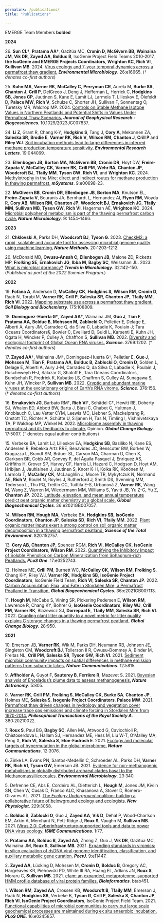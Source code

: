 ```yaml
---
permalink: /publications/
title: "Publications"

---
```


EMERGE Team Members **bolded**

**2024**

26\. **Sun CL**†, **Pratama AA**†, Gazitúa MC, **Cronin D**, **McGivern BB**, **Wainaina JM**, **Vik DR**, **Zayed AA**, **Bolduc B**, IsoGenie Project Field Teams 2010-2017, **the IsoGenie and EMERGE Projects Coordinators**, **Wrighton KC**, **Rich VI**, **Sullivan MB**. 2024. <a href="https://enviromicro-journals.onlinelibrary.wiley.com/doi/10.1111/1462-2920.16665" target="_blank" rel="noopener noreferrer">Virus ecology and 7-year temporal dynamics across a permafrost thaw gradient.</a> ***Environmental Microbiology***. 26:e16665.  († *denotes co-first authors*)

25\. **Kuhn MA**,  **Varner RK**, **McCalley C**, **Perryman CR**, Aurela M, **Burke SA**, **Chanton J**, **Crill P**, DelGreco J, Deng J, Heffernan L, Herrick C, **Hodgkins SB**, **Jones CP**, Juutinen S, Kane E, Lamit LJ, Larmola T, Lilleskov E, Olefeldt D, **Palace MW**, **Rich V**, Schulze C, Shorter JH, Sullivan F, Sonnentag O, Turetsky MR, Waldrop MP. 2024. <a href="https://agupubs.onlinelibrary.wiley.com/doi/full/10.1029/2023JG007837" target="_blank" rel="noopener noreferrer">Controls on Stable Methane Isotope Values in Northern Peatlands and Potential Shifts in Values Under Permafrost Thaw Scenarios.</a> ***Journal of Geophysical Research - Biogeosciences***. 10.1029/2023JG007837.

24\. **Li Z**, Grant R, Chang K-Y, **Hodgkins S**, Tang J, **Cory A**, Mekonnen ZA, **Saleska SR**, **Brodie E**, **Varner RK**, **Rich V**, **Wilson RM**, **Chanton J**, **Crill P** and **Riley WJ**. <a href="https://iopscience.iop.org/article/10.1088/1748-9326/ad3565" target="_blank" rel="noopener noreferrer">Soil incubation methods lead to large differences in inferred methane production temperature sensitivity.</a> ***Environmental Research Letters***. 19:044069.

23\. **Ellenbogen JB**, **Borton MA**, **McGivern BB**, **Cronin DR**, Hoyt DW, **Freire-Zapata V**, **McCalley CK**, **Varner RK**, **Crill PM**, **Wehr RA**, **Chanton JP**, **Woodcroft BJ**, **Tfaily MM**, **Tyson GW**, **Rich VI**, and **Wrighton KC**. 2024. <a href="https://journals.asm.org/doi/10.1128/msystems.00698-23" target="_blank" rel="noopener noreferrer">Methylotrophy in the Mire: direct and indirect routes for methane production in thawing permafrost.</a> ***mSystems***. 9:e00698-23.

22\. **McGivern BB**, **Cronin DR**, **Ellenbogen JB**, **Borton MA**, Knutson EL, **Freire-Zapata V**, Bouranis JA, Bernhardt L, Hernandez AI, **Flynn RM**, Woyda R, **Cory AB**, **Wilson RM**, **Chanton JP**, **Woodcroft BJ**, **Ernakovich JG**, **Tfaily MM**, **Sullivan MB**, **Tyson GW**, **Rich VI**, Hagerman AE, **Wrighton KC**. 2024. <a href="https://www.nature.com/articles/s41564-024-01691-0" target="_blank" rel="noopener noreferrer">Microbial polyphenol metabolism is part of the thawing permafrost carbon cycle.</a> ***Nature Microbiology***. 9: 1454–1466.

**2023**

21\. **Chklovski A**, Parks DH, **Woodcroft BJ**, **Tyson G**. 2023. <a href="https://www.nature.com/articles/s41592-023-01940-w" target="_blank" rel="noopener noreferrer">CheckM2: a rapid, scalable and accurate tool for assessing microbial genome quality using machine learning.</a> ***Nature Methods***. 20:1203–1212.

20\. McDonald MD, **Owusu-Ansah C**, **Ellenbogen JB**, Malone ZD, Ricketts MP, **Frolking SE**, **Ernakovich JG**, **Ibba M**, **Bagby SC**, Weissman JL. 2023. <a href="https://www.sciencedirect.com/science/article/pii/S0966842X23002378" target="_blank" rel="noopener noreferrer">What is microbial dormancy?</a> ***Trends in Microbiology***. 32:142-150. (*Published as part of the 2022 Summer Program.*) 

**2022**

19\. **Fofana A**, Anderson D, **McCalley CK**, **Hodgkins S**, **Wilson RM**, **Cronin D**, Raab N, Torabi M, **Varner RK**, **Crill P**, **Saleska SR**, **Chanton JP**, **Tfaily MM**, **Rich VI**. 2022. <a href="https://www.sciencedirect.com/science/article/pii/S0038071722002668" target="_blank" rel="noopener noreferrer">Mapping substrate use across a permafrost thaw gradient.</a> ***Soil Biology and Biochemistry***. 175:108809.

18\. **Dominguez-Huerta G**†, **Zayed AA**†, Wainaina JM, **Guo J**, **Tian F**, **Pratama AA**, **Bolduc B**, **Mohssen M**, **Zablocki O**, Pelletier E, Delage E, Alberti A, Aury JM, Carradec Q, da Silva C, Labadie K, Poulain J; Tara Oceans Coordinators§, Bowler C, Eveillard D, Guidi L, Karsenti E, Kuhn JH, Ogata H, Wincker P, Culley A, Chaffron S, **Sullivan MB**. 2022. <a href="https://www.science.org/doi/10.1126/science.abn6358" target="_blank" rel="noopener noreferrer">Diversity and ecological footprint of Global Ocean RNA viruses.</a> ***Science***. 3769:1202. († *denotes co-first authors*)

17\. **Zayed AA**†, Wainaina JM†, Dominguez-Huerta G†, Pelletier E, **Guo J**, **Mohssen M**, **Tian F**, **Pratama AA**, **Bolduc B**, **Zablocki O**, **Cronin D**, Solden L, Delage E, Alberti A, Aury J-M, Carradec Q, da Silva C, Labadie K, Poulain J, Ruscheweyh H-J, Salazar G, Shatoff E, Tara Oceans Coordinators, Bundschuh R, Fredrick K, Kubatko LS, Chaffron S, Culley AI, Sunagawa S, Kuhn JH, Wincker P, **Sullivan MB**. 2022. <a href="https://www.science.org/doi/10.1126/science.abm5847" target="_blank" rel="noopener noreferrer">Cryptic and abundant marine viruses at the evolutionary origins of Earth’s RNA virome.</a> ***Science***. 376:156. († *denotes co-first authors*)

16\. **Ernakovich JG**, Barbato RM†, **Rich VI**†, Schädel C†, Hewitt RE, Doherty SJ, Whalen ED, Abbott BW, Barta J, Biasi C, Chabot C, Hultman J, Knoblauch C, Lau Vetter CYM, Leewis MC, Liebner S, Mackelprang R, Onstott TC, Richter A, Schütte U, Siljanen H, Tas N, Timling I, Vishnivetskaya TA, P Waldrop MP, Winkel M. 2022. <a href="https://onlinelibrary.wiley.com/doi/10.1111/gcb.16231" target="_blank" rel="noopener noreferrer">Microbiome assembly in thawing permafrost and its feedbacks to climate.</a> Opinion. ***Global Change Biology***. 17:5007. († denotes equal author contributions)

15\. Verbeke BA, Lamit LJ, Lilleskov EA, **Hodgkins SB**, Basiliko N, Kane ES, Andersen R, Rebekka Artz RRE, Benavides JC, Benscoter BW, Borken W, Bragazza L, Brandt SM, Bräuer SL, Carson MA, Charman D, Chen X, Clarkson BR, Cobb AR, Convey P, del Águila Pasquel J, Enriquez AS, Griffiths H, Grover SP, Harvey CF, Harris LI, Hazard C, Hodgson D, Hoyt AM, Hribljan J, Jauhiainen J, Juutinen S, Knorr K-H, Kolka RK, Könönen M, Larmola T, **McCalley CK**, McLaughlin J, Moore TR, Mykytczuk N, Normand AE, **Rich V**, Roulet N, Royles J, Rutherford J, Smith DS, Svenning MM, Tedersoo L, Thu PQ, Trettin CC, Tuittila E-S, Urbanová Z, **Varner RK**, Wang M, Wang Z, Warren M, Wiedermann MM, Williams S, Yavitt JB, Yu Z-G, Yu Z, **Chanton JP**. 2022. <a href="https://doi.org/10.1029/2021GB007057" target="_blank" rel="noopener noreferrer">Latitude, elevation, and mean annual temperature predict peat organic matter chemistry at a global scale.</a> ***Global Biogeochemical Cycles***. 36:e2021GB007057.

14\. **Wilson RM**, **Hough MA**, Verbeke BA, **Hodgkins SB**, **IsoGenie Coordinators**, **Chanton JP**, **Saleska SD**, **Rich VI**, **Tfaily MM**. 2022. <a href="https://doi.org/10.1016/j.scitotenv.2021.152757" target="_blank" rel="noopener noreferrer">Plant organic matter inputs exert a strong control on soil organic matter decomposition in a thawing permafrost peatland.</a> ***Science of the Total Environment***. 820:152757.

13\. **Cory AB**, **Chanton JP**, Spencer RGM, **Rich VI**, **McCalley CK**, **IsoGenie Project Coordinators**, **Wilson RM**. 2022. <a href="https://doi.org/10.1371/journal.pone.0252743" target="_blank" rel="noopener noreferrer">Quantifying the Inhibitory Impact of Soluble Phenolics on Carbon Mineralization from Sphagnum-rich Peatlands.</a> ***PLoS One***. 17:e0252743.

12\. Holmes ME, **Crill PM**, Burnett WC, **McCalley CK**, **Wilson RM**, **Frolking S**, Chang K-Y, Riley WJ, **Varner RK**, **Hodgkins SB**, **IsoGenie Project Coordinators**, IsoGenie Field Team, **Rich VI**, **Saleska SR**, **Chanton JP**. 2022. <a href="https://agupubs.onlinelibrary.wiley.com/doi/epdf/10.1029/2021GB007113" target="_blank" rel="noopener noreferrer">Carbon Accumulation, Flux, and Fate in Stordalen Mire, a Permafrost Peatland in Transition.</a> ***Global Biogeochemical Cycles***. 36:e2021GB007113.

11\. **Hough M**, McCabe S, Vining SR, Pickering Pedersen E, **Wilson RM**, Lawrence R, Chang KY, Bohrer G, **IsoGenie Coordinators**, **Riley WJ**, **Crill PM**, **Varner RK**, Blazewicz SJ, **Dorrepaal E**, **Tfaily MM**, **Saleska SR**, **Rich VI**. 2022. <a href="https://doi.org/10.1111/gcb.15970" target="_blank" rel="noopener noreferrer"> Coupling plant litter quantity to a novel metric for litter quality explains C storage changes in a thawing permafrost peatland.</a> ***Global Change Biology***. 28:950.


**2021**

10\.  Emerson JB, **Varner RK**, Wik M, Parks DH, Neumann RB, Johnson JE, Singleton CM, **Woodcroft BJ**, Tollerson II R, Owusu-Dommey A, Binder M, Freitas NL, **Crill PM**, **Saleska SR**, **Tyson GW**, **Rich VI**. 2021. <a href="https://www.nature.com/articles/s41467-021-25983-9" target="_blank" rel="noopener noreferrer">Sediment microbial community impacts on spatial differences in methane emission patterns from subarctic lakes.</a> ***Nature Communications***. 12:5815.

9\.  **Affholder A**, Guyot F, **Sauterey B**, **Ferrière R**, Mazevet S. 2021. <a href="https://www.nature.com/articles/s41550-021-01372-6#Ack1" target="_blank" rel="noopener noreferrer">Bayesian analysis of Enceladus’s plume data to assess methanogenesis.</a> ***Nature Astronomy***. 5:805.

8\.  **Varner RK**, **Crill PM**, **Frolking S**, **McCalley CK**, **Burke SA**, **Chanton JP**, Holmes ME, **Saleska S**, **Isogenie Project Coordinators**, **Palace MW**. 2021. <a href="https://doi.org/10.1098/rsta.2021.0022" target="_blank" rel="noopener noreferrer">Permafrost thaw driven changes in hydrology and vegetation cover increase trace gas emissions and climate forcing in Stordalen Mire from 1970-2014.</a> ***Philosophical Transactions of the Royal Society A***. 380:20210022.

7\.  **Roux S**, Paul BG, **Bagby SC**, Allen MA, Attwood G, Cavicchioli R, Chistoserdova L, Hallam SJ, Hernandez ME, Hess M, Liu W-T, O’Malley MA, Peng X, **Rich VI**, **Saleska S**, **Eloe-Fadrosh E**. 2021. <a href="https://www.nature.com/articles/s41467-021-23402-7" target="_blank" rel="noopener noreferrer">Ecology and molecular targets of hypermutation in the global microbiome.</a> ***Nature Communications***. 12:3076.

6\.  Zinke LA, Evans PN, Santos-Medellín C, Schroeder AL, Parks DH, **Varner RK**, **Rich VI**, **Tyson GW**, Emerson JB. 2021. <a href="https://sfamjournals.onlinelibrary.wiley.com/doi/epdf/10.1111/1462-2920.15316" target="_blank" rel="noopener noreferrer">Evidence for non-methanogenic metabolisms in globally distributed archaeal clades basal to the Methanomassiliicoccales.</a>  ***Environmental Microbiology***. 23:340.

5\.  Defrenne CE, Abs E, Cordeiro AL, Dietterich L, **Hough M**, Jones JM, Kivlin SN, Chen W, Cusak D, Franco ALC, Khasanova A, Stover D, Romero-Olivares AL. 2021. <a href="https://nph.onlinelibrary.wiley.com/doi/full/10.1111/nph.17163" target="_blank" rel="noopener noreferrer">The *Ecology Underground* coalition: building a collaborative future of belowground ecology and ecologists.</a> ***New Phytologist***. 229:3058.

4\.  **Bolduc B**, **Zablocki O**, Guo J, **Zayed AA**, **Vik D**, Dehal P, Wood-Charlson EM, Arkin A, Merchant N, Pett-Ridge J, **Roux S**, Vaughn M, **Sullivan MB**. 2021. <a href="https://www.nature.com/articles/s43705-021-00083-3" target="_blank" rel="noopener noreferrer">iVirus 2.0: Cyberinfrastructure-supported tools and data to power DNA virus ecology.</a> ***ISME Communications***. 1:77.

3\.  **Pratama AA**, **Bolduc B**, **Zayed AA**, Zhong Z, Guo J, **Vik DR**, Gazitúa MC, Wainaina JM, **Roux S**, **Sullivan MB**. 2021. <a href="https://peerj.com/articles/11447/" target="_blank" rel="noopener noreferrer">Expanding standards in viromics: in silico evaluation of dsDNA viral genome identification, classification, and auxiliary metabolic gene curation.</a> ***PeerJ***. 9:e11447.

2\.  **Zayed AA**, Lücking D, Mohssen M, **Cronin D**, **Bolduc B**, Gregory AC, Hargreaves KR, Piehowski PD, White III RA, Huang EL, Adkins JN, **Roux S**, Moraru C, **Sullivan MB**. 2021. <a href="https://doi.org/10.1093/bioinformatics/btab451" target="_blank" rel="noopener noreferrer">efam: an expanded, metaproteome-supported HMM profile database of viral protein families.</a> ***Bioinformatics***. btab451.

1\.  **Wilson RM**, **Zayed AA**, Crossen KB, **Woodcroft B**, **Tfaily MM**, Emerson J, Raab N, **Hodgkins SB**, Verbeke B, **Tyson G**, **Crill P**, **Saleska S**, **Chanton JP**, **Rich VI**, **IsoGenie Project Coordinators**, IsoGenie Project Field Team. 2021. <a href="https://doi.org/10.1371/journal.pone.0245857" target="_blank" rel="noopener noreferrer"> Functional capabilities of microbial communities to carry out large scale geochemical processes are maintained during ex situ anaerobic incubation.</a> ***PLoS ONE***. 16:e0245857.
